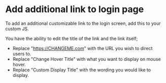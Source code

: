 Add additional link to login page
======

To add an additional customizable link to the login screen, add this to your custom JS.

You have the ability to edit the title of the link and the link itself;
- Replace "https://CHANGEME.com" with the URL you wish to direct users to.
- Replace "Change Hover Title" with what you want to display on mouse hover.
- Replace "Custom Display Title" with the wording you would like to display.
